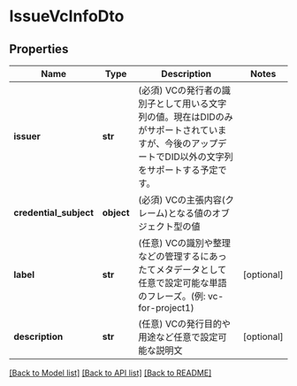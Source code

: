 # IssueVcInfoDto

## Properties
Name | Type | Description | Notes
------------ | ------------- | ------------- | -------------
**issuer** | **str** | (必須) VCの発行者の識別子として用いる文字列の値。現在はDIDのみがサポートされていますが、今後のアップデートでDID以外の文字列をサポートする予定です。 | 
**credential_subject** | **object** | (必須) VCの主張内容(クレーム)となる値のオブジェクト型の値 | 
**label** | **str** | (任意) VCの識別や整理などの管理するにあったてメタデータとして任意で設定可能な単語のフレーズ。(例: vc-for-project1) | [optional] 
**description** | **str** | (任意) VCの発行目的や用途など任意で設定可能な説明文 | [optional] 

[[Back to Model list]](../README.md#documentation-for-models) [[Back to API list]](../README.md#documentation-for-api-endpoints) [[Back to README]](../README.md)


